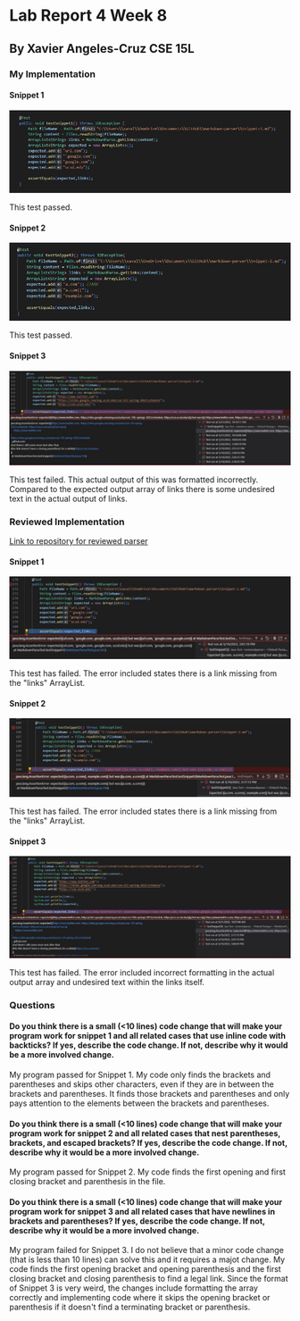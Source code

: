 # Lab Report 4 Week 8

## By Xavier Angeles-Cruz CSE 15L

### My Implementation

#### Snippet 1

![Snippet1](Snippet1.JPG)

This test passed.

#### Snippet 2

![Snippet2](Snippet2.JPG)

This test passed.

#### Snippet 3

![Snippet3](Snippet3.JPG)

This test failed. This actual output of this was formatted incorrectly. Compared to the expected output array of links there is some undesired text in the actual output of links. 

### Reviewed Implementation

[Link to repository for reviewed parser](https://github.com/ohuynh21/markdown-parser)

#### Snippet 1 

![Snippet1Reviewed](Snippet-1R.JPG)

This test has failed. The error included states there is a link missing from the "links" ArrayList.

#### Snippet 2

![Snippet2Reviewed](Snippet-2R.JPG)

This test has failed. The error included states there is a link missing from the "links" ArrayList.

#### Snippet 3

![Snippet3Reviewed](Snippet-3R.JPG)

This test has failed. The error included incorrect formatting in the actual output array and undesired text within the links itself. 

### Questions

#### Do you think there is a small (<10 lines) code change that will make your program work for snippet 1 and all related cases that use inline code with backticks? If yes, describe the code change. If not, describe why it would be a more involved change.

My program passed for Snippet 1. My code only finds the brackets and parentheses and skips other characters, even if they are in between the brackets and parentheses. It finds those brackets and parentheses and only pays attention to the elements between the brackets and parentheses.

#### Do you think there is a small (<10 lines) code change that will make your program work for snippet 2 and all related cases that nest parentheses, brackets, and escaped brackets? If yes, describe the code change. If not, describe why it would be a more involved change.

My program passed for Snippet 2. My code finds the first opening and first closing bracket and parenthesis in the file. 

#### Do you think there is a small (<10 lines) code change that will make your program work for snippet 3 and all related cases that have newlines in brackets and parentheses? If yes, describe the code change. If not, describe why it would be a more involved change.

My program failed for Snippet 3. I do not believe that a minor code change (that is less than 10 lines) can solve this and it requires a majot change. My code finds the first opening bracket and opening parenthesis and the first closing bracket and closing parenthesis to find a legal link. Since the format of Snippet 3 is very weird, the changes include formatting the array correctly and implementing code where it skips the opening bracket or parenthesis if it doesn't find a terminating bracket or parenthesis.  